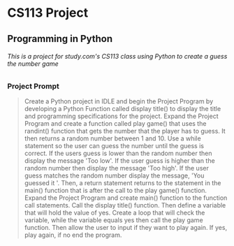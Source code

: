 # CS113 Project
## Programming in Python

###### This is a project for study.com's CS113 class using Python to create a guess the number game

### Project Prompt
>Create a Python project in IDLE and begin the Project Program by developing a Python Function called display title() to display the title and programming specifications for the project.
>Expand the Project Program and create a function called play game() that uses the randint() function that gets the number that the player has to guess. It then returns a random number between 1 and 10. Use a while statement so the user can guess the number until the guess is correct. If the users guess is lower than the random number then display the message 'Too low'. If the user guess is higher than the random number then display the message 'Too high'. If the user guess matches the random number display the message, 'You guessed it '. Then, a return statement returns to the statement in the main() function that is after the call to the play game() function.
>Expand the Project Program and create main() function to the function call statements. Call the display title() function. Then define a variable that will hold the value of yes. Create a loop that will check the variable, while the variable equals yes then call the play game function. Then allow the user to input if they want to play again. If yes, play again, if no end the program.